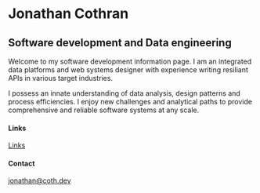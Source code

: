 # Jonathan Cothran
## Software development and Data engineering

Welcome to my software development information page. I am an integrated data platforms and web systems designer with experience writing resiliant APIs in various target industries.

I possess an innate understanding of data analysis, design patterns and process efficiencies. I enjoy new challenges and analytical paths to provide comprehensive and reliable software systems at any scale.

#### Links

[Links](/Jonathan_Cothran_Resume_23.pdf)

#### Contact
jonathan@coth.dev
